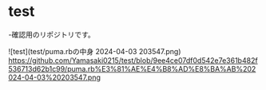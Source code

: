 # test
-確認用のリポジトリです。

![test](test/puma.rbの中身 2024-04-03 203547.png)
https://github.com/Yamasaki0215/test/blob/9ee4ce07df0d542e7e361b482f536713d62b1c99/puma.rb%E3%81%AE%E4%B8%AD%E8%BA%AB%202024-04-03%20203547.png
